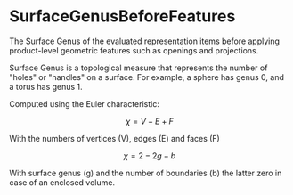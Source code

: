 SurfaceGenusBeforeFeatures
==========================

The Surface Genus of the evaluated representation items before applying product-level geometric features such as openings and projections.

Surface Genus is a topological measure that represents the number of "holes" or "handles" on a surface. For example, a sphere has genus 0, and a torus has genus 1.

Computed using the Euler characteristic:

$$\chi=V-E+F$$

With the numbers of vertices (V), edges (E) and faces (F)

$$\chi=2−2g−b$$

With surface genus (g) and the number of boundaries (b) the latter zero in case of an enclosed volume.